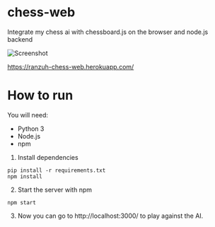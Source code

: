 # chess-web
Integrate my chess ai with chessboard.js on the browser and node.js backend

![Screenshot](https://user-images.githubusercontent.com/13645811/60029405-c3323e00-96a9-11e9-9128-141048ffc9d5.png)

https://ranzuh-chess-web.herokuapp.com/

# How to run

You will need:
* Python 3
* Node.js
* npm

1) Install dependencies
```
pip install -r requirements.txt
npm install
```
2) Start the server with npm
```
npm start
```

3) Now you can go to http://localhost:3000/ to play against the AI.
